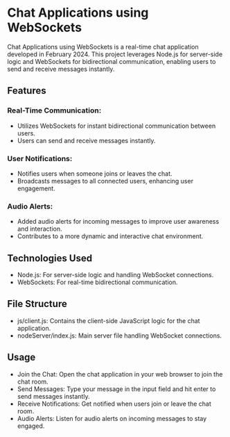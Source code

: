# Chat Applications using WebSockets
Chat Applications using WebSockets is a real-time chat application developed in February 2024. This project leverages Node.js for server-side logic and WebSockets for bidirectional communication, enabling users to send and receive messages instantly.

## Features
### Real-Time Communication:
- Utilizes WebSockets for instant bidirectional communication between users.
- Users can send and receive messages instantly.

### User Notifications:
- Notifies users when someone joins or leaves the chat.
- Broadcasts messages to all connected users, enhancing user engagement.

### Audio Alerts:
- Added audio alerts for incoming messages to improve user awareness and interaction.
- Contributes to a more dynamic and interactive chat environment.

## Technologies Used
- Node.js: For server-side logic and handling WebSocket connections.
- WebSockets: For real-time bidirectional communication.

## File Structure
- js/client.js: Contains the client-side JavaScript logic for the chat application.
- nodeServer/index.js: Main server file handling WebSocket connections.

## Usage
- Join the Chat: Open the chat application in your web browser to join the chat room.
- Send Messages: Type your message in the input field and hit enter to send messages instantly.
- Receive Notifications: Get notified when users join or leave the chat room.
- Audio Alerts: Listen for audio alerts on incoming messages to stay engaged.
